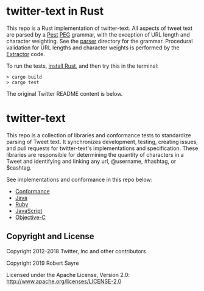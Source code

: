 twitter-text in Rust
============

This repo is a Rust implementation of twitter-text. All aspects of tweet text are parsed by a [Pest](https://github.com/pest-parser/pest) [PEG](https://en.wikipedia.org/wiki/Parsing_expression_grammar) grammar, with the exception of URL length and character weighting. See the [parser](rust/parser/src) directory for the grammar. Procedural validation for URL lengths and  character weights is performed by the [Extractor](twitter-text/src/extractor.rs) code.

To run the tests, [install Rust](https://www.rust-lang.org/tools/install), and then try this in the terminal:
```
> cargo build
> cargo test
```

The original Twitter README content is below.

twitter-text
============

This repo is a collection of libraries and conformance tests to standardize parsing of Tweet text. It synchronizes development, testing, creating issues, and pull requests for twitter-text's implementations and specification. These libraries are responsible for determining the quantity of characters in a Tweet and identifying and linking any url, @username, #hashtag, or $cashtag.

See implementations and conformance in this repo below:

* [Conformance](conformance)
* [Java](java)
* [Ruby](rb)
* [JavaScript](js)
* [Objective-C](objc)

## Copyright and License

Copyright 2012-2018 Twitter, Inc and other contributors

Copyright 2019 Robert Sayre

Licensed under the Apache License, Version 2.0: http://www.apache.org/licenses/LICENSE-2.0
